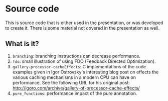 # Source code

This is source code that is either used in the presentation, or was developed
to create it.  There is some material not covered in the presentation as well.

## What is it?

1. `branching`: branching instructions can decrease performance.
1. `fdo`: small illustration of using FDO (Feedback Directed Optimization).
1. `gallery-processor-cacheEffects`: C implementations of the code examples
    given in Igor Ostrovsky's interesting blog post on effects the various
    caching mechanisms in a modern CPU can have on performance.  See the
    following URL for his original post:
    http://igoro.com/archive/gallery-of-processor-cache-effects/
1. `pure_functions`: performance impact of the pure annotation.
